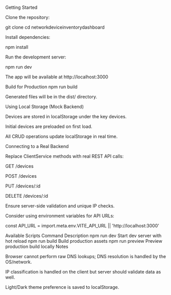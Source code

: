 Getting Started

Clone the repository:

git clone <repository-url>
cd networkdeviceinventorydashboard

Install dependencies:

npm install

Run the development server:

npm run dev

The app will be available at http://localhost:3000

Build for Production
npm run build

Generated files will be in the dist/ directory.

Using Local Storage (Mock Backend)

Devices are stored in localStorage under the key devices.

Initial devices are preloaded on first load.

All CRUD operations update localStorage in real time.

Connecting to a Real Backend

Replace ClientService methods with real REST API calls:

GET /devices

POST /devices

PUT /devices/:id

DELETE /devices/:id

Ensure server-side validation and unique IP checks.

Consider using environment variables for API URLs:

const API_URL = import.meta.env.VITE_API_URL || 'http://localhost:3000'

Available Scripts
Command Description
npm run dev Start dev server with hot reload
npm run build Build production assets
npm run preview Preview production build locally
Notes

Browser cannot perform raw DNS lookups; DNS resolution is handled by the OS/network.

IP classification is handled on the client but server should validate data as well.

Light/Dark theme preference is saved to localStorage.
